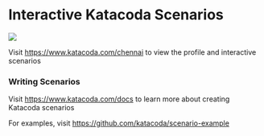 # Interactive Katacoda Scenarios

[![](http://shields.katacoda.com/katacoda/chennai/count.svg)](https://www.katacoda.com/chennai "Get your profile on Katacoda.com")

Visit https://www.katacoda.com/chennai to view the profile and interactive scenarios

### Writing Scenarios
Visit https://www.katacoda.com/docs to learn more about creating Katacoda scenarios

For examples, visit https://github.com/katacoda/scenario-example
